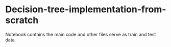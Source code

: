 # Decision-tree-implementation-from-scratch
Notebook contains the main code and other files serve as train and test data
